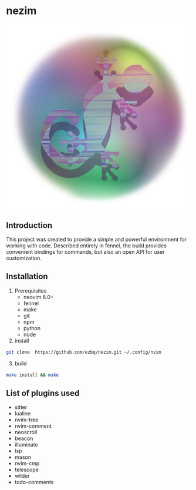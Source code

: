 # nezim
<p align="center"><img src="res/img/nezim.svg" alt="nezim"/></p>

## Introduction
This project was created to provide a simple and powerful environment for working with code. Described entirely in fennel, the build provides convenient bindings for commands, but also an open API for user customization.

## Installation
1.  Prerequisites
    * neovim 8.0+
    * fennel
    * make
    * git
    * npm
    * python
    * node
2. install

```sh
git clone  https://github.com/ezbq/nezim.git ~/.config/nvim
```
3. build
```sh
make install && make
```
## List of plugins used
* sitter
* lualine
* nvim-tree
* nvim-comment
* neoscroll
* beacon
* illuminate
* lsp
* mason
* nvim-cmp
* telescope
* wilder
* todo-comments
